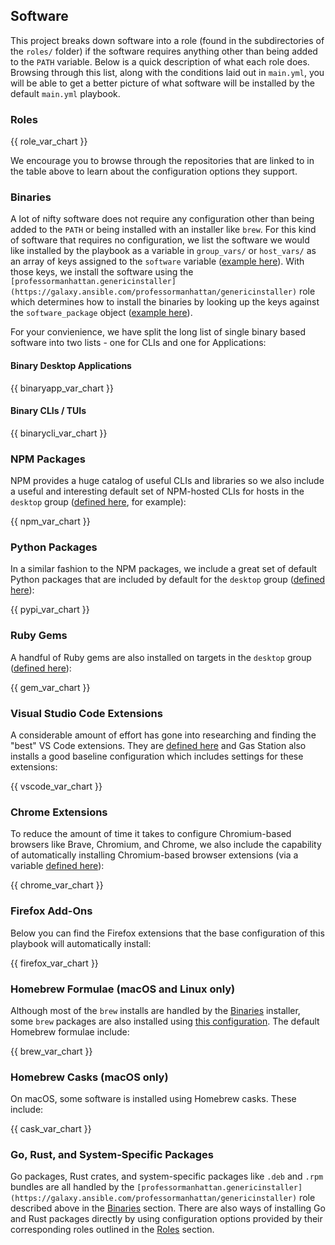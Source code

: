 ## Software

This project breaks down software into a role (found in the subdirectories of the `roles/` folder) if the software requires anything other than being added to the `PATH` variable. Below is a quick description of what each role does. Browsing through this list, along with the conditions laid out in `main.yml`, you will be able to get a better picture of what software will be installed by the default `main.yml` playbook.

### Roles

{{ role_var_chart }}

We encourage you to browse through the repositories that are linked to in the table above to learn about the configuration options they support.

### Binaries

A lot of nifty software does not require any configuration other than being added to the `PATH` or being installed with an installer like `brew`. For this kind of software that requires no configuration, we list the software we would like installed by the playbook as a variable in `group_vars/` or `host_vars/` as an array of keys assigned to the `software` variable ([example here](environments/prod/group_vars/desktop/vars.yml)). With those keys, we install the software using the `[professormanhattan.genericinstaller](https://galaxy.ansible.com/professormanhattan/genericinstaller)` role which determines how to install the binaries by looking up the keys against the `software_package` object ([example here](environments/prod/group_vars/all/software.yml)).

For your convienience, we have split the long list of single binary based software into two lists - one for CLIs and one for Applications:

#### Binary Desktop Applications

{{ binaryapp_var_chart }}

#### Binary CLIs / TUIs

{{ binarycli_var_chart }}

### NPM Packages

NPM provides a huge catalog of useful CLIs and libraries so we also include a useful and interesting default set of NPM-hosted CLIs for hosts in the `desktop` group ([defined here](environments/prod/group_vars/desktop/npm-packages.yml), for example):

{{ npm_var_chart }}

### Python Packages

In a similar fashion to the NPM packages, we include a great set of default Python packages that are included by default for the `desktop` group ([defined here](environments/prod/group_vars/desktop/pip-packages.yml)):

{{ pypi_var_chart }}

### Ruby Gems

A handful of Ruby gems are also installed on targets in the `desktop` group ([defined here](environments/prod/group_vars/desktop/ruby-gems.yml)):

{{ gem_var_chart }}

### Visual Studio Code Extensions

A considerable amount of effort has gone into researching and finding the "best" VS Code extensions. They are [defined here](environments/prod/group_vars/desktop/vscode-extensions.yml) and Gas Station also installs a good baseline configuration which includes settings for these extensions:

{{ vscode_var_chart }}

### Chrome Extensions

To reduce the amount of time it takes to configure Chromium-based browsers like Brave, Chromium, and Chrome, we also include the capability of automatically installing Chromium-based browser extensions (via a variable [defined here](environments/prod/group_vars/desktop/chrome-extensions.yml)):

{{ chrome_var_chart }}

### Firefox Add-Ons

Below you can find the Firefox extensions that the base configuration of this playbook will automatically install:

{{ firefox_var_chart }}

### Homebrew Formulae (macOS and Linux only)

Although most of the `brew` installs are handled by the [Binaries](#binaries) installer, some `brew` packages are also installed using [this configuration](environments/prod/group_vars/desktop/homebrew.yml). The default Homebrew formulae include:

{{ brew_var_chart }}

### Homebrew Casks (macOS only)

On macOS, some software is installed using Homebrew casks. These include:

{{ cask_var_chart }}

### Go, Rust, and System-Specific Packages

Go packages, Rust crates, and system-specific packages like `.deb` and `.rpm` bundles are all handled by the `[professormanhattan.genericinstaller](https://galaxy.ansible.com/professormanhattan/genericinstaller)` role described above in the [Binaries](#binaries) section. There are also ways of installing Go and Rust packages directly by using configuration options provided by their corresponding roles outlined in the [Roles](#roles) section.
